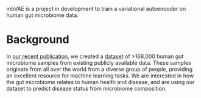 mbVAE is a project in development to train a variational autoencoder on human gut microbiome data.

# Background
In [our recent publication](https://www.cell.com/cell/fulltext/S0092-8674(24)01430-2), we created a [dataset](https://microbiomap.org/) of >168,000 human gut microbiome samples from existing publicly available data. These samples originate from all over the world from a diverse group of people, providing an excellent resource for machine learning tasks. We are interested in how the gut microbiome relates to human health and disease, and are using our dataset to predict disease status from microbiome composition.

